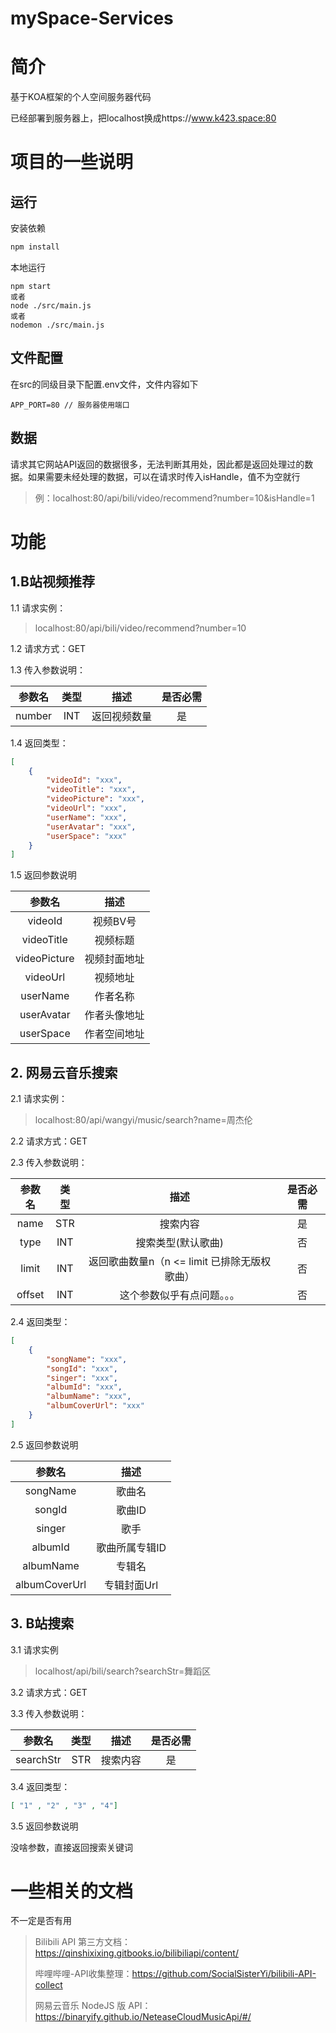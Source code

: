 # mySpace-Services



# 简介

基于KOA框架的个人空间服务器代码

已经部署到服务器上，把localhost换成https://www.k423.space:80





# 项目的一些说明

## 运行

安装依赖

```js
npm install 
```

本地运行

```
npm start
或者
node ./src/main.js
或者
nodemon ./src/main.js
```

## 文件配置

在src的同级目录下配置.env文件，文件内容如下

```
APP_PORT=80 // 服务器使用端口
```



## 数据

请求其它网站API返回的数据很多，无法判断其用处，因此都是返回处理过的数据。如果需要未经处理的数据，可以在请求时传入isHandle，值不为空就行

> 例：localhost:80/api/bili/video/recommend?number=10&isHandle=1  



# 功能




## 1.B站视频推荐 

1.1 请求实例：

> localhost:80/api/bili/video/recommend?number=10

1.2 请求方式：GET

1.3 传入参数说明：

| 参数名 | 类型 |     描述     | 是否必需 |
| :----: | :--: | :----------: | :------: |
| number | INT  | 返回视频数量 |    是    |

1.4 返回类型：

```json
[
    {
        "videoId": "xxx",
        "videoTitle": "xxx",
        "videoPicture": "xxx",
        "videoUrl": "xxx",
        "userName": "xxx",
        "userAvatar": "xxx",
        "userSpace": "xxx"
    }
]
```

1.5  返回参数说明

|    参数名    |     描述     |
| :----------: | :----------: |
|   videoId    |   视频BV号   |
|  videoTitle  |   视频标题   |
| videoPicture | 视频封面地址 |
|   videoUrl   |   视频地址   |
|   userName   |   作者名称   |
|  userAvatar  | 作者头像地址 |
|  userSpace   | 作者空间地址 |







## 2. 网易云音乐搜索

2.1 请求实例：

> localhost:80/api/wangyi/music/search?name=周杰伦

2.2 请求方式：GET

2.3 传入参数说明：

| 参数名 | 类型 |                     描述                     | 是否必需 |
| :----: | :--: | :------------------------------------------: | :------: |
|  name  | STR  |                   搜索内容                   |    是    |
|  type  | INT  |              搜索类型(默认歌曲)              |    否    |
| limit  | INT  | 返回歌曲数量n（n <= limit 已排除无版权歌曲） |    否    |
| offset | INT  |          这个参数似乎有点问题。。。          |    否    |

2.4 返回类型：

```json
[
    {
        "songName": "xxx",
        "songId": "xxx",
        "singer": "xxx",
        "albumId": "xxx",
        "albumName": "xxx",
        "albumCoverUrl": "xxx"
    }
]
```

2.5  返回参数说明

|    参数名     |      描述      |
| :-----------: | :------------: |
|   songName    |     歌曲名     |
|    songId     |     歌曲ID     |
|    singer     |      歌手      |
|    albumId    | 歌曲所属专辑ID |
|   albumName   |     专辑名     |
| albumCoverUrl |  专辑封面Url   |



## 3. B站搜索

3.1 请求实例

> localhost/api/bili/search?searchStr=舞蹈区

3.2 请求方式：GET

3.3 传入参数说明：

|  参数名   | 类型 |   描述   | 是否必需 |
| :-------: | :--: | :------: | :------: |
| searchStr | STR  | 搜索内容 |    是    |

3.4 返回类型：

```json
[ "1" , "2" , "3" , "4"]
```

3.5  返回参数说明

没啥参数，直接返回搜索关键词



# 一些相关的文档

不一定是否有用

> Bilibili API 第三方文档：https://qinshixixing.gitbooks.io/bilibiliapi/content/
>
> 哔哩哔哩-API收集整理：https://github.com/SocialSisterYi/bilibili-API-collect
>
> 网易云音乐 NodeJS 版 API：https://binaryify.github.io/NeteaseCloudMusicApi/#/

